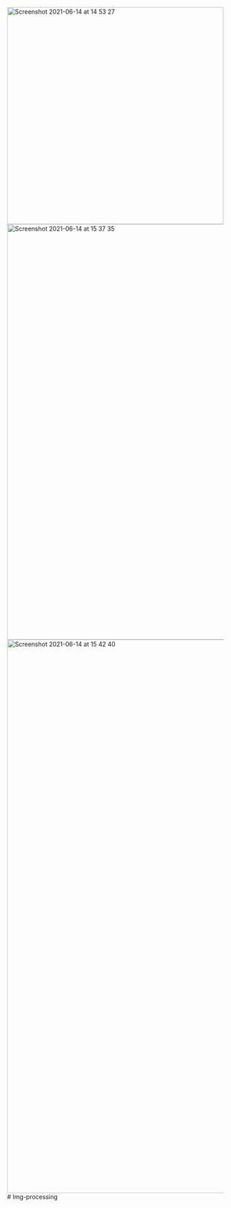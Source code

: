 <img width="503" alt="Screenshot 2021-06-14 at 14 53 27" src="https://user-images.githubusercontent.com/80551568/121883916-8db80c80-cd27-11eb-912e-d4007469e06b.png">
<img width="963" alt="Screenshot 2021-06-14 at 15 37 35" src="https://user-images.githubusercontent.com/80551568/121883921-901a6680-cd27-11eb-9502-c3cfc0251189.png">
<img width="1283" alt="Screenshot 2021-06-14 at 15 42 40" src="https://user-images.githubusercontent.com/80551568/121883941-94df1a80-cd27-11eb-9f2f-2d1f7dea46ae.png">
# Img-processing

